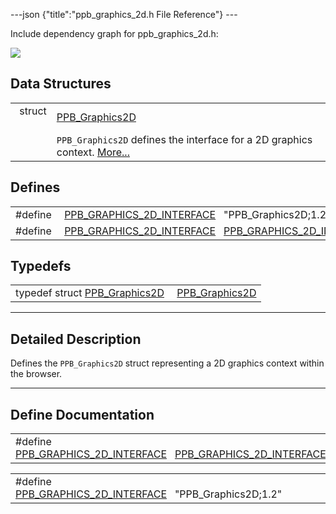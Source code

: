 ---json {"title":"ppb\_graphics\_2d.h File Reference"} ---

Include dependency graph for ppb\_graphics\_2d.h:

![](/docs/native-client/pepper_dev/c/ppb__graphics__2d_8h__incl.png)

Data Structures
---------------

<table><tbody><tr class="odd"><td style="text-align: right;">struct  </td><td><a href="/docs/native-client/pepper_dev/c/struct_p_p_b___graphics2_d__1__2/" class="el">PPB_Graphics2D</a></td></tr><tr class="even"><td style="text-align: right;"> </td><td><code>PPB_Graphics2D</code> defines the interface for a 2D graphics context. <a href="/docs/native-client/pepper_dev/c/struct_p_p_b___graphics2_d__1__2#details">More...</a><br />
</td></tr></tbody></table>

Defines
-------

<table><tbody><tr class="odd"><td style="text-align: right;">#define </td><td><a href="/docs/native-client/pepper_dev/c/ppb__graphics__2d_8h#a8991520a54fc032adae6e8de92d0e0c5" class="el">PPB_GRAPHICS_2D_INTERFACE</a>   "PPB_Graphics2D;1.2"</td></tr><tr class="even"><td style="text-align: right;">#define </td><td><a href="/docs/native-client/pepper_dev/c/ppb__graphics__2d_8h#ab4930fe7aea6b403503d5cc748824b0d" class="el">PPB_GRAPHICS_2D_INTERFACE</a>   <a href="/docs/native-client/pepper_dev/c/ppb__graphics__2d_8h#a8991520a54fc032adae6e8de92d0e0c5" class="el">PPB_GRAPHICS_2D_INTERFACE</a></td></tr></tbody></table>

Typedefs
--------

<table><tbody><tr class="odd"><td style="text-align: right;">typedef struct <a href="/docs/native-client/pepper_dev/c/struct_p_p_b___graphics2_d__1__2/" class="el">PPB_Graphics2D</a> </td><td><a href="/docs/native-client/pepper_dev/c/group___interfaces#gae81de3c5ca761162254ed217693050ba" class="el">PPB_Graphics2D</a></td></tr></tbody></table>

------------------------------------------------------------------------

<span id="details" class="anchor" style="margin: 0;"></span>

Detailed Description
--------------------

Defines the `PPB_Graphics2D` struct representing a 2D graphics context within the browser.

------------------------------------------------------------------------

Define Documentation
--------------------

<span id="ab4930fe7aea6b403503d5cc748824b0d" class="anchor" style="margin: 0;"></span>

<table><tbody><tr class="odd"><td>#define <a href="/docs/native-client/pepper_dev/c/ppb__graphics__2d_8h#ab4930fe7aea6b403503d5cc748824b0d" class="el">PPB_GRAPHICS_2D_INTERFACE</a>   <a href="/docs/native-client/pepper_dev/c/ppb__graphics__2d_8h#a8991520a54fc032adae6e8de92d0e0c5" class="el">PPB_GRAPHICS_2D_INTERFACE</a></td></tr></tbody></table>

<span id="a8991520a54fc032adae6e8de92d0e0c5" class="anchor" style="margin: 0;"></span>

<table><tbody><tr class="odd"><td>#define <a href="/docs/native-client/pepper_dev/c/ppb__graphics__2d_8h#a8991520a54fc032adae6e8de92d0e0c5" class="el">PPB_GRAPHICS_2D_INTERFACE</a>   "PPB_Graphics2D;1.2"</td></tr></tbody></table>
